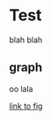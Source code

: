 # Test

blah blah 

## graph

oo lala

[link to fig](https://github.com/makuhs/StateFairMN/blob/main/docs/index.html)
